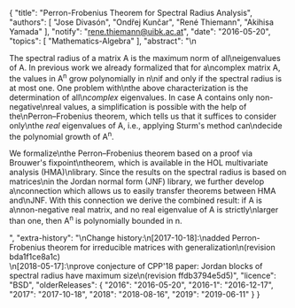 {
    "title": "Perron-Frobenius Theorem for Spectral Radius Analysis",
    "authors": [
        "Jose Divasón",
        "Ondřej Kunčar",
        "René Thiemann",
        "Akihisa Yamada"
    ],
    "notify": "rene.thiemann@uibk.ac.at",
    "date": "2016-05-20",
    "topics": [
        "Mathematics-Algebra"
    ],
    "abstract": "\n<p>The spectral radius of a matrix A is the maximum norm of all\neigenvalues of A. In previous work we already formalized that for a\ncomplex matrix A, the values in A<sup>n</sup> grow polynomially in n\nif and only if the spectral radius is at most one. One problem with\nthe above characterization is the determination of all\n<em>complex</em> eigenvalues. In case A contains only non-negative\nreal values, a simplification is possible with the help of the\nPerron&ndash;Frobenius theorem, which tells us that it suffices to consider only\nthe <em>real</em> eigenvalues of A, i.e., applying Sturm's method can\ndecide the polynomial growth of A<sup>n</sup>. </p><p> We formalize\nthe Perron&ndash;Frobenius theorem based on a proof via Brouwer's fixpoint\ntheorem, which is available in the HOL multivariate analysis (HMA)\nlibrary. Since the results on the spectral radius is based on matrices\nin the Jordan normal form (JNF) library, we further develop a\nconnection which allows us to easily transfer theorems between HMA and\nJNF. With this connection we derive the combined result: if A is a\nnon-negative real matrix, and no real eigenvalue of A is strictly\nlarger than one, then A<sup>n</sup> is polynomially bounded in n. </p>",
    "extra-history": "\nChange history:\n[2017-10-18]:\nadded Perron-Frobenius theorem for irreducible matrices with generalization\n(revision bda1f1ce8a1c)<br/>\n[2018-05-17]:\nprove conjecture of CPP'18 paper: Jordan blocks of spectral radius have maximum size\n(revision ffdb3794e5d5)",
    "licence": "BSD",
    "olderReleases": {
        "2016": "2016-05-20",
        "2016-1": "2016-12-17",
        "2017": "2017-10-18",
        "2018": "2018-08-16",
        "2019": "2019-06-11"
    }
}